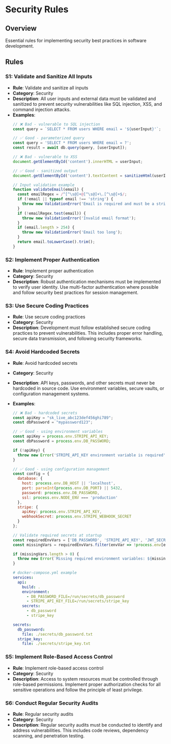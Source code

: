 # Security Rules

## Overview
Essential rules for implementing security best practices in software development.

## Rules

### S1: Validate and Sanitize All Inputs
- **Rule**: Validate and sanitize all inputs
- **Category**: Security
- **Description**: All user inputs and external data must be validated and sanitized to prevent security vulnerabilities like SQL injection, XSS, and command injection attacks.
- **Examples**:
  ```javascript
  // ❌ Bad - vulnerable to SQL injection
  const query = `SELECT * FROM users WHERE email = '${userInput}'`;
  
  // ✅ Good - parameterized query
  const query = 'SELECT * FROM users WHERE email = ?';
  const result = await db.query(query, [userInput]);
  
  // ❌ Bad - vulnerable to XSS
  document.getElementById('content').innerHTML = userInput;
  
  // ✅ Good - sanitized output
  document.getElementById('content').textContent = sanitizeHtml(userInput);
  
  // Input validation example
  function validateEmail(email) {
    const emailRegex = /^[^\s@]+@[^\s@]+\.[^\s@]+$/;
    if (!email || typeof email !== 'string') {
      throw new ValidationError('Email is required and must be a string');
    }
    if (!emailRegex.test(email)) {
      throw new ValidationError('Invalid email format');
    }
    if (email.length > 254) {
      throw new ValidationError('Email too long');
    }
    return email.toLowerCase().trim();
  }
  ```

### S2: Implement Proper Authentication
- **Rule**: Implement proper authentication
- **Category**: Security
- **Description**: Robust authentication mechanisms must be implemented to verify user identity. Use multi-factor authentication where possible and follow security best practices for session management.

### S3: Use Secure Coding Practices
- **Rule**: Use secure coding practices
- **Category**: Security
- **Description**: Development must follow established secure coding practices to prevent vulnerabilities. This includes proper error handling, secure data transmission, and following security frameworks.

### S4: Avoid Hardcoded Secrets
- **Rule**: Avoid hardcoded secrets
- **Category**: Security
- **Description**: API keys, passwords, and other secrets must never be hardcoded in source code. Use environment variables, secure vaults, or configuration management systems.
- **Examples**:
  ```javascript
  // ❌ Bad - hardcoded secrets
  const apiKey = "sk_live_abc123def456ghi789";
  const dbPassword = "mypassword123";
  
  // ✅ Good - using environment variables
  const apiKey = process.env.STRIPE_API_KEY;
  const dbPassword = process.env.DB_PASSWORD;
  
  if (!apiKey) {
    throw new Error('STRIPE_API_KEY environment variable is required');
  }
  
  // ✅ Good - using configuration management
  const config = {
    database: {
      host: process.env.DB_HOST || 'localhost',
      port: parseInt(process.env.DB_PORT) || 5432,
      password: process.env.DB_PASSWORD,
      ssl: process.env.NODE_ENV === 'production'
    },
    stripe: {
      apiKey: process.env.STRIPE_API_KEY,
      webhookSecret: process.env.STRIPE_WEBHOOK_SECRET
    }
  };
  
  // Validate required secrets at startup
  const requiredEnvVars = ['DB_PASSWORD', 'STRIPE_API_KEY', 'JWT_SECRET'];
  const missingVars = requiredEnvVars.filter(envVar => !process.env[envVar]);
  
  if (missingVars.length > 0) {
    throw new Error(`Missing required environment variables: ${missingVars.join(', ')}`);
  }
  ```
  
  ```yaml
  # docker-compose.yml example
  services:
    api:
      build: .
      environment:
        - DB_PASSWORD_FILE=/run/secrets/db_password
        - STRIPE_API_KEY_FILE=/run/secrets/stripe_key
      secrets:
        - db_password
        - stripe_key
  
  secrets:
    db_password:
      file: ./secrets/db_password.txt
    stripe_key:
      file: ./secrets/stripe_key.txt
  ```

### S5: Implement Role-Based Access Control
- **Rule**: Implement role-based access control
- **Category**: Security
- **Description**: Access to system resources must be controlled through role-based permissions. Implement proper authorization checks for all sensitive operations and follow the principle of least privilege.

### S6: Conduct Regular Security Audits
- **Rule**: Regular security audits
- **Category**: Security
- **Description**: Regular security audits must be conducted to identify and address vulnerabilities. This includes code reviews, dependency scanning, and penetration testing.
